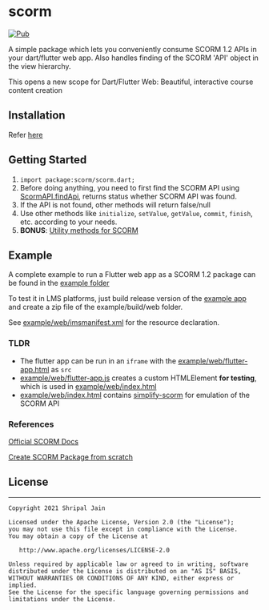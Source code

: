 # scorm

[![Pub](https://img.shields.io/pub/v/scorm.svg)](https://pub.dev/packages/scorm)

A simple package which lets you conveniently consume SCORM 1.2 APIs in your dart/flutter web app. Also handles finding of the SCORM 'API' object in the view hierarchy.

This opens a new scope for Dart/Flutter Web: Beautiful, interactive course content creation

## Installation
Refer [here](https://pub.dev/packages/scorm/install)

## Getting Started

1. `import package:scorm/scorm.dart;`
2. Before doing anything, you need to first find the SCORM API using [ScormAPI.findApi](https://pub.dev/documentation/scorm/latest/scorm/ScormAPI/findApi.html), returns status whether SCORM API was found.
3. If the API is not found, other methods will return false/null
4. Use other methods like `initialize`, `setValue`, `getValue`, `commit`, `finish`, etc. according to your needs.
5. **BONUS**: [Utility methods for SCORM](https://pub.dev/documentation/scorm/latest/scorm/ScormUtils-class.html)

## Example

A complete example to run a Flutter web app as a SCORM 1.2 package can be found in the [example folder](https://github.com/shripal17/dart_scorm/example)

To test it in LMS platforms, just build release version of the [example app](https://github.com/shripal17/dart_scorm/example) and create a zip file of the example/build/web folder.

See [example/web/imsmanifest.xml](https://github.com/shripal17/dart_scorm/blob/main/example/web/imsmanifest.xml) for the resource declaration.

### TLDR
- The flutter app can be run in an `iframe` with the [example/web/flutter-app.html](https://github.com/shripal17/dart_scorm/blob/main/example/web/flutter-app.html) as `src`
- [example/web/flutter-app.js](https://github.com/shripal17/dart_scorm/blob/main/example/web/flutter-app.js) creates a custom HTMLElement **for testing**, which is used in [example/web/index.html](https://github.com/shripal17/dart_scorm/blob/main/example/web/index.html)
- [example/web/index.html](https://github.com/shripal17/dart_scorm/blob/main/example/web/index.html) contains [simplify-scorm](https://github.com/gabrieldoty/simplify-scorm) for emulation of the SCORM API

### References
[Official SCORM Docs](https://scorm.com/scorm-explained/technical-scorm/scorm-12-overview-for-developers)

[Create SCORM Package from scratch](https://myelearningworld.com/3-best-ways-to-create-a-scorm-content-package/)

## License

--------

    Copyright 2021 Shripal Jain

    Licensed under the Apache License, Version 2.0 (the "License");
    you may not use this file except in compliance with the License.
    You may obtain a copy of the License at

       http://www.apache.org/licenses/LICENSE-2.0

    Unless required by applicable law or agreed to in writing, software
    distributed under the License is distributed on an "AS IS" BASIS,
    WITHOUT WARRANTIES OR CONDITIONS OF ANY KIND, either express or implied.
    See the License for the specific language governing permissions and
    limitations under the License.
